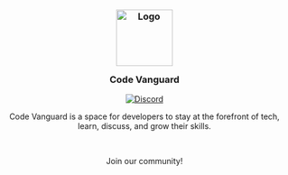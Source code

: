 <h3 align="center">
	<img src="https://github.com/code-vanguard.png" width="100" alt="Logo"/><br/>
	<img src="https://i.ibb.co/sPvFrMC/transparent.png" height="30" width="0px"/>
	Code Vanguard
	<img src="https://raw.githubusercontent.com/catppuccin/catppuccin/main/assets/misc/transparent.png" height="30" width="0px"/>
</h3>

<p align="center">
	<a href="https://discord.com/servers/907385605422448742">
		<img alt="Discord" src="https://img.shields.io/discord/969965106471514212?style=for-the-badge&logo=discord&color=e65145&logoColor=bddccf&labelColor=133b4c">
  </a>
</p>

<p align="center">
  Code Vanguard is a space for developers to stay at the forefront of tech, learn, discuss, and grow their skills.
</p>

&nbsp;

<p align="center">
  Join our community!
</p>
